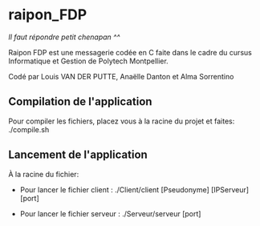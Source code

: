 # raipon_FDP
*Il faut répondre petit chenapan ^^*

Raipon FDP est une messagerie codée en C faite dans le cadre du cursus Informatique et Gestion de Polytech Montpellier.

Codé par Louis VAN DER PUTTE, Anaëlle Danton et Alma Sorrentino

## Compilation de l'application

Pour compiler les fichiers, placez vous à la racine du projet et faites: ./compile.sh

## Lancement de l'application

À la racine du fichier:

* Pour lancer le fichier client : ./Client/client [Pseudonyme] [IPServeur] [port]

* Pour lancer le fichier serveur : ./Serveur/serveur [port]